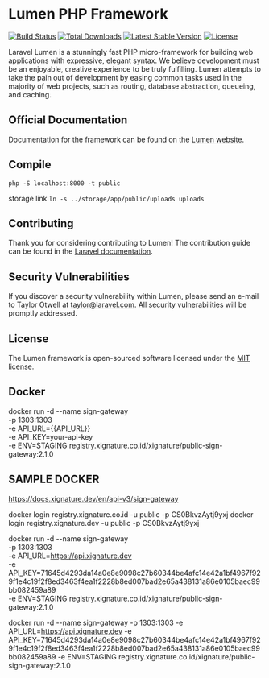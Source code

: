 # Lumen PHP Framework

[![Build Status](https://travis-ci.org/laravel/lumen-framework.svg)](https://travis-ci.org/laravel/lumen-framework)
[![Total Downloads](https://img.shields.io/packagist/dt/laravel/framework)](https://packagist.org/packages/laravel/lumen-framework)
[![Latest Stable Version](https://img.shields.io/packagist/v/laravel/framework)](https://packagist.org/packages/laravel/lumen-framework)
[![License](https://img.shields.io/packagist/l/laravel/framework)](https://packagist.org/packages/laravel/lumen-framework)

Laravel Lumen is a stunningly fast PHP micro-framework for building web applications with expressive, elegant syntax. We believe development must be an enjoyable, creative experience to be truly fulfilling. Lumen attempts to take the pain out of development by easing common tasks used in the majority of web projects, such as routing, database abstraction, queueing, and caching.

## Official Documentation

Documentation for the framework can be found on the [Lumen website](https://lumen.laravel.com/docs).

## Compile
``php -S localhost:8000 -t public``

storage link
``ln -s ../storage/app/public/uploads uploads``

## Contributing

Thank you for considering contributing to Lumen! The contribution guide can be found in the [Laravel documentation](https://laravel.com/docs/contributions).

## Security Vulnerabilities

If you discover a security vulnerability within Lumen, please send an e-mail to Taylor Otwell at taylor@laravel.com. All security vulnerabilities will be promptly addressed.

## License

The Lumen framework is open-sourced software licensed under the [MIT license](https://opensource.org/licenses/MIT).

## Docker

docker run -d --name sign-gateway \
-p 1303:1303 \
-e API_URL={{API_URL}} \
-e API_KEY=your-api-key \
-e ENV=STAGING registry.xignature.co.id/xignature/public-sign-gateway:2.1.0


## SAMPLE DOCKER

https://docs.xignature.dev/en/api-v3/sign-gateway

docker login registry.xignature.co.id -u public -p CS0BkvzAytj9yxj
docker login registry.xignature.dev -u public -p CS0BkvzAytj9yxj


docker run -d --name sign-gateway \
-p 1303:1303 \
-e API_URL=https://api.xignature.dev \
-e API_KEY=71645d4293da14a0e8e9098c27b60344be4afc14e42a1bf4967f929f1e4c19f2f8ed3463f4ea1f2228b8ed007bad2e65a438131a86e0105baec99bb082459a89 \
-e ENV=STAGING registry.xignature.co.id/xignature/public-sign-gateway:2.1.0

docker run -d --name sign-gateway -p 1303:1303 -e API_URL=https://api.xignature.dev -e API_KEY=71645d4293da14a0e8e9098c27b60344be4afc14e42a1bf4967f929f1e4c19f2f8ed3463f4ea1f2228b8ed007bad2e65a438131a86e0105baec99bb082459a89 -e ENV=STAGING registry.xignature.co.id/xignature/public-sign-gateway:2.1.0